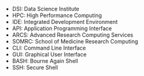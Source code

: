 * DSI: Data Science Institute
* HPC: High Performance Computing
* IDE: Integrated Development Environment
* API: Application Programming Interface
* ARCS: Advanced Research Computing Services
* SOMRC: School of Medicine Research Computing
* CLI: Command Line Interface
* GUI: Graphical User Interface
* BASH: Bourne Again Shell
* SSH: Secure Shell

